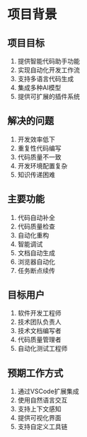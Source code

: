 # 项目背景

## 项目目标
1. 提供智能代码助手功能
2. 实现自动化开发工作流
3. 支持多语言代码生成
4. 集成多种AI模型
5. 提供可扩展的插件系统

## 解决的问题
1. 开发效率低下
2. 重复性代码编写
3. 代码质量不一致
4. 开发环境配置复杂
5. 知识传递困难

## 主要功能
1. 代码自动补全
2. 代码质量检查
3. 自动化重构
4. 智能调试
5. 文档自动生成
6. 浏览器自动化
7. 任务断点续传

## 目标用户
1. 软件开发工程师
2. 技术团队负责人
3. 技术文档编写者
4. 代码质量管理者
5. 自动化测试工程师

## 预期工作方式
1. 通过VSCode扩展集成
2. 使用自然语言交互
3. 支持上下文感知
4. 提供可视化界面
5. 支持自定义工具链
